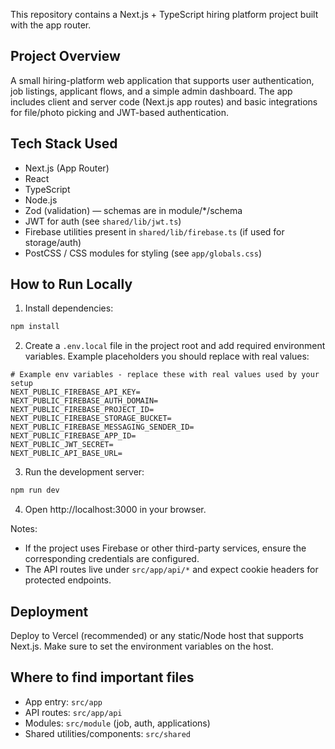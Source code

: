 This repository contains a Next.js + TypeScript hiring platform project built with the app router.

## Project Overview

A small hiring-platform web application that supports user authentication, job listings, applicant flows, and a simple admin dashboard. The app includes client and server code (Next.js app routes) and basic integrations for file/photo picking and JWT-based authentication.

## Tech Stack Used

- Next.js (App Router)
- React
- TypeScript
- Node.js
- Zod (validation) — schemas are in module/*/schema
- JWT for auth (see `shared/lib/jwt.ts`)
- Firebase utilities present in `shared/lib/firebase.ts` (if used for storage/auth)
- PostCSS / CSS modules for styling (see `app/globals.css`)

## How to Run Locally

1. Install dependencies:

```bash
npm install
```

2. Create a `.env.local` file in the project root and add required environment variables. Example placeholders you should replace with real values:

```
# Example env variables - replace these with real values used by your setup
NEXT_PUBLIC_FIREBASE_API_KEY=
NEXT_PUBLIC_FIREBASE_AUTH_DOMAIN=
NEXT_PUBLIC_FIREBASE_PROJECT_ID=
NEXT_PUBLIC_FIREBASE_STORAGE_BUCKET=
NEXT_PUBLIC_FIREBASE_MESSAGING_SENDER_ID=
NEXT_PUBLIC_FIREBASE_APP_ID=
NEXT_PUBLIC_JWT_SECRET=
NEXT_PUBLIC_API_BASE_URL=
```

3. Run the development server:

```bash
npm run dev
```

4. Open http://localhost:3000 in your browser.

Notes:
- If the project uses Firebase or other third-party services, ensure the corresponding credentials are configured.
- The API routes live under `src/app/api/*` and expect cookie headers for protected endpoints.

## Deployment

Deploy to Vercel (recommended) or any static/Node host that supports Next.js. Make sure to set the environment variables on the host.

## Where to find important files

- App entry: `src/app`
- API routes: `src/app/api`
- Modules: `src/module` (job, auth, applications)
- Shared utilities/components: `src/shared`
